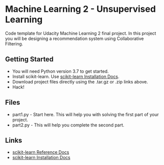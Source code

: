 Machine Learning 2 - Unsupervised Learning
==========================================

Code template for Udacity Machine Learning 2 final project. In this project you will be designing a recommendation system using Collaborative Filtering.

Getting Started
---------------

* You will need Python version 3.7 to get started. 
* Install scikit-learn. Use [scikit-learn Installation Docs][2].
* Download project files directly using the .tar.gz or .zip links above. 
* Hack!

Files
-----

* part1.py - Start here. This will help you with solving the first part of your project.
* part2.py - This will help you complete the second part.

Links
-----

* [scikit-learn Reference Docs][1]
* [scikit-learn Installation Docs][2]


[1]: http://scikit-learn.org/stable/modules/classes.html
[2]: http://scikit-learn.org/stable/install.html
